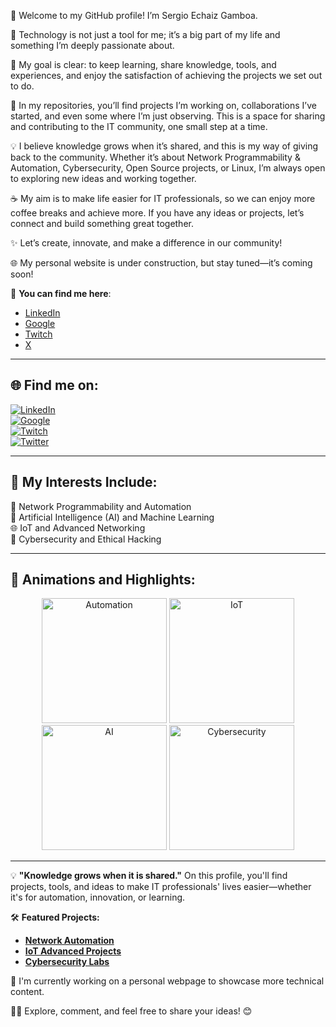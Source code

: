 👋 Welcome to my GitHub profile! I’m Sergio Echaiz Gamboa.

🌟 Technology is not just a tool for me; it’s a big part of my life and something I’m deeply passionate about.

🎯 My goal is clear: to keep learning, share knowledge, tools, and experiences, and enjoy the satisfaction of achieving the projects we set out to do.

🚀 In my repositories, you’ll find projects I’m working on, collaborations I’ve started, and even some where I’m just observing. This is a space for sharing and contributing to the IT community, one small step at a time.

💡 I believe knowledge grows when it’s shared, and this is my way of giving back to the community. Whether it’s about Network Programmability & Automation, Cybersecurity, Open Source projects, or Linux, I’m always open to exploring new ideas and working together.

☕ My aim is to make life easier for IT professionals, so we can enjoy more coffee breaks and achieve more. If you have any ideas or projects, let’s connect and build something great together.

✨ Let’s create, innovate, and make a difference in our community!

🌐 My personal website is under construction, but stay tuned—it’s coming soon!

🔗 **You can find me here**:
- [LinkedIn](https://www.linkedin.com/in/sergioechaiz)
- [Google](https://www.youtube.com/@sergioechaiz)
- [Twitch](https://www.twitch.tv/sergio_echaiz)
- [X](https://www.twitter.com/sergio_echaiz)


---

## 🌐 Find me on:
[![LinkedIn](https://img.shields.io/badge/LinkedIn-Connect-blue?style=flat&logo=linkedin)](https://www.linkedin.com/in/sergioechaiz)  
[![Google](https://img.shields.io/badge/YouTube-Subscribe-red?style=flat&logo=youtube)](https://www.youtube.com/@sergioechaiz)  
[![Twitch](https://img.shields.io/badge/Twitch-Watch-purple?style=flat&logo=twitch)](https://www.twitch.tv/sergio_echaiz)  
[![Twitter](https://img.shields.io/badge/X-Follow-black?style=flat&logo=twitter)](https://www.twitter.com/sergio_echaiz)  

---

## 🚀 My Interests Include:
🎯 Network Programmability and Automation  
🤖 Artificial Intelligence (AI) and Machine Learning  
🌐 IoT and Advanced Networking  
🔐 Cybersecurity and Ethical Hacking  

---

## 🔄 Animations and Highlights:
<div align="center">
  <img src="https://media.giphy.com/media/3o7abKhOpu0NwenH3O/giphy.gif" alt="Automation" width="200"/>
  <img src="https://media.giphy.com/media/2t9sDPrlvFpdK/giphy.gif" alt="IoT" width="200"/>
  <img src="https://media.giphy.com/media/l0HUpt2s9Pclgt9Vm/giphy.gif" alt="AI" width="200"/>
  <img src="https://media.giphy.com/media/3oriO0OEd9QIDdllqo/giphy.gif" alt="Cybersecurity" width="200"/>
</div>

---

💡 **"Knowledge grows when it is shared."** On this profile, you'll find projects, tools, and ideas to make IT professionals' lives easier—whether it's for automation, innovation, or learning.  

🛠️ **Featured Projects:**  
- **[Network Automation](https://github.com/sergioechaiz/net-auto-project)**  
- **[IoT Advanced Projects](https://github.com/sergioechaiz/iot-projects)**  
- **[Cybersecurity Labs](https://github.com/sergioechaiz/cyber-sec-labs)**  

🌱 I'm currently working on a personal webpage to showcase more technical content.  

👨‍💻 Explore, comment, and feel free to share your ideas! 😊
